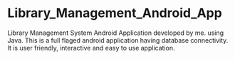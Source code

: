 # Library_Management_Android_App
Library Management System Android Application developed by me. using Java. This is a full flaged android application having database connectivity. It is user friendly, interactive and easy to use application.
